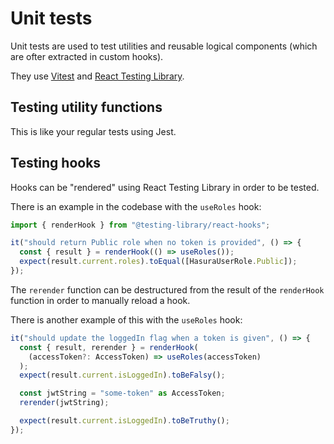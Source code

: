 # Unit tests

Unit tests are used to test utilities and reusable logical components (which are ofter extracted in custom hooks).

They use [Vitest](https://vitest.dev/) and [React Testing Library](https://testing-library.com/docs/react-testing-library/intro/).

## Testing utility functions

This is like your regular tests using Jest.

## Testing hooks

Hooks can be "rendered" using React Testing Library in order to be tested. 

There is an example in the codebase with the `useRoles` hook:

```typescript
import { renderHook } from "@testing-library/react-hooks";

it("should return Public role when no token is provided", () => {
  const { result } = renderHook(() => useRoles());
  expect(result.current.roles).toEqual([HasuraUserRole.Public]);
});
```

The `rerender` function can be destructured from the result of the `renderHook` function
in order to manually reload a hook.

There is another example of this with the `useRoles` hook:

```typescript
it("should update the loggedIn flag when a token is given", () => {
  const { result, rerender } = renderHook(
    (accessToken?: AccessToken) => useRoles(accessToken)
  );
  expect(result.current.isLoggedIn).toBeFalsy();

  const jwtString = "some-token" as AccessToken;
  rerender(jwtString);

  expect(result.current.isLoggedIn).toBeTruthy();
});
```

